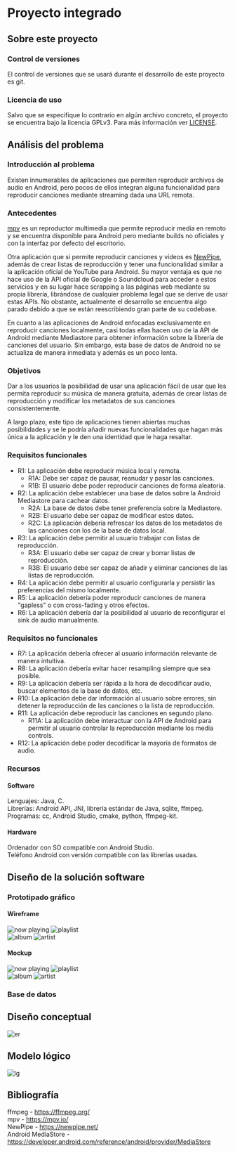 Proyecto integrado
==================

## Sobre este proyecto
### Control de versiones
El control de versiones que se usará durante el desarrollo de este proyecto es git.

### Licencia de uso
Salvo que se especifique lo contrario en algún archivo concreto, el proyecto se encuentra bajo la
licencia GPLv3. Para más información ver [LICENSE](/LICENSE).

## Análisis del problema
### Introducción al problema
Existen innumerables de aplicaciones que permiten reproducir archivos de audio en Android, pero pocos
de ellos integran alguna funcionalidad para reproducir canciones mediante streaming dada una URL
remota. 

### Antecedentes
[mpv](https://mpv.io/) es un reproductor multimedia que permite reproducir media en remoto y se encuentra 
disponible para Android pero mediante builds no oficiales y con la interfaz por defecto del escritorio.   

Otra aplicación que sí permite reproducir canciones y vídeos es [NewPipe](https://newpipe.net/), además
de crear listas de reproducción y tener una funcionalidad similar a la aplicación oficial de YouTube
para Android. Su mayor ventaja es que no hace uso de la API oficial de Google o Soundcloud para acceder
a estos servicios y en su lugar hace scrapping a las páginas web mediante su propia librería, librándose
de cualquier problema legal que se derive de usar estas APIs. No obstante, actualmente el desarrollo
se encuentra algo parado debido a que se están reescribiendo gran parte de su codebase.   

En cuanto a las aplicaciones de Android enfocadas exclusivamente en reproducir canciones localmente,
casi todas ellas hacen uso de la API de Android mediante Mediastore para obtener información sobre la
librería de canciones del usuario. Sin embargo, esta base de datos de Android no se actualiza de manera
inmediata y además es un poco lenta.   

### Objetivos
Dar a los usuarios la posibilidad de usar una aplicación fácil de usar que les permita reproducir su
música de manera gratuita, además de crear listas de reproducción y modificar los metadatos de sus
canciones consistentemente.    

A largo plazo, este tipo de aplicaciones tienen abiertas muchas posibilidades y se le podría añadir
nuevas funcionalidades que hagan más única a la aplicación y le den una identidad que le haga resaltar. 

### Requisitos funcionales
* R1: La aplicación debe reproducir música local y remota.
	* R1A: Debe ser capaz de pausar, reanudar y pasar las canciones.
	* R1B: El usuario debe poder reproducir canciones de forma aleatoria.
* R2: La aplicación debe establecer una base de datos sobre la Android Mediastore para cachear datos.
	* R2A: La base de datos debe tener preferencia sobre la Mediastore.
	* R2B: El usuario debe ser capaz de modificar estos datos.
	* R2C: La aplicación debería refrescar los datos de los metadatos de las canciones con los de la
	base de datos local.
* R3: La aplicación debe permitir al usuario trabajar con listas de reproducción.
	* R3A: El usuario debe ser capaz de crear y borrar listas de reproducción.
	* R3B: El usuario debe ser capaz de añadir y eliminar canciones de las listas de reproducción.
* R4: La aplicación debe permitir al usuario configurarla y persistir las preferencias del mismo
localmente.
* R5: La aplicación debería poder reproducir canciones de manera "gapless" o con cross-fading y otros
efectos.
* R6: La aplicación debería dar la posibilidad al usuario de reconfigurar el sink de audio manualmente.

### Requisitos no funcionales
* R7: La aplicación debería ofrecer al usuario información relevante de manera intuitiva.
* R8: La aplicación debería evitar hacer resampling siempre que sea posible.
* R9: La aplicación debería ser rápida a la hora de decodificar audio, buscar elementos de la base de
datos, etc.
* R10: La aplicación debe dar información al usuario sobre errores, sin detener la reproducción de las
canciones o la lista de reproducción.
* R11: La aplicación debe reproducir las canciones en segundo plano.
	* R11A: La aplicación debe interactuar con la API de Android para permitir al usuario controlar
	la reproducción mediante los media controls.
* R12: La aplicación debe poder decodificar la mayoría de formatos de audio.

### Recursos
#### Software
Lenguajes: Java, C.    
Librerías: Android API, JNI, librería estándar de Java, sqlite, ffmpeg.
Programas: cc, Android Studio, cmake, python, ffmpeg-kit.

#### Hardware
Ordenador con SO compatible con Android Studio.   
Teléfono Android con versión compatible con las librerías usadas.

## Diseño de la solución software

### Prototipado gráfico
#### Wireframe
![now playing](/res/img/wireframe/playing.png)
![playlist](/res/img/wireframe/playlist.png)    
![album](/res/img/wireframe/album.png)
![artist](/res/img/wireframe/artist.png)

#### Mockup
![now playing](/res/img/mockup/playing.png)
![playlist](/res/img/mockup/playlist.png)    
![album](/res/img/mockup/album.png)
![artist](/res/img/mockup/artist.png)

### Base de datos
## Diseño conceptual
![er](/res/img/db/ER.png)

## Modelo lógico
![lg](/res/img/db/LG.png)

## Bibliografía
ffmpeg - https://ffmpeg.org/   
mpv - https://mpv.io/   
NewPipe - https://newpipe.net/   
Android MediaStore - https://developer.android.com/reference/android/provider/MediaStore    